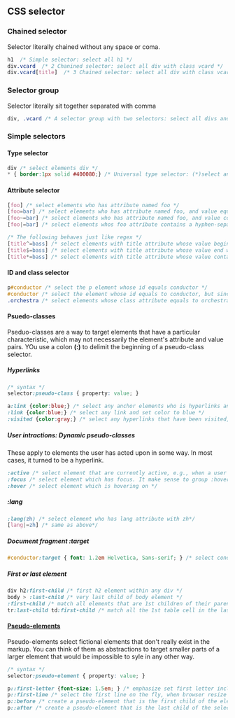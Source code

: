 ## CSS selector
### Chained selector
Selector literally chained without any space or coma.
```css
h1  /* Simple selector: select all h1 */
div.vcard  /* 2 Chanined selector: select all div with class vcard */
div.vcard[title]  /* 3 Chained selector: select all div with class vcard and an attribute title */
```

### Selector group
Selector literally sit together separated with comma
```css
div, .vcard /* A selector group with two selectors: select all divs and all elements with vcard class */
```

### Simple selectors
#### Type selector
```css
div /* select elements div */
* { border:1px solid #400080;} /* Universal type selector: (*)select any element and set border 1 pixel*/
```

#### Attribute selector
```css
[foo] /* select elements who has attribute named foo */
[foo=bar] /* select elements who has attribute named foo, and value equals bar */
[foo~=bar] /* select elements who has attribute named foo, and value contains world bar, not abarrrrr */
[foo|=bar] /* select elements whos foo attribute contains a hyphen-separated list of words and the first word is exactly bar, for example, bar-1, bar-2-3-4-5, this is used to match  lang="zh-cn", lang="zh-hk" */

/* The following behaves just like regex */
[title^=bass] /* select elements with title attribute whose value begins with bass */
[title$=bass] /* select elements with title attribute whose value end with bass */
[title*=bass] /* select elements with title attribute whose value contains bass */
```



#### ID and class selector
```css
p#conductor /* select the p element whose id equals conductor */
#conductor /* select the element whose id equals to conductor, but since id is uinique amond all elements in a document, this is actually select the same p as above, iff there is a p with id conductor */
.orchestra /* select elements whose class attribute equals to orchestra */
```

#### Psuedo-classes
Pseduo-classes are a way to target elements that have a particular characteristic, which may not necessarily the element's attribute and value pairs. YOu use a colon **(:)** to delimit the beginning of a pseudo-class selector.

##### Hyperlinks
```css
/* syntax */
selector:pseudo-class { property: value; }

a:link {color:blue;} /* select any anchor elements who is hyperlinks and set color to blue */
:link {color:blue;} /* select any link and set color to blue */
:visited {color:gray;} /* select any hyperlinks that have been visited, and set color to gray */
```

##### User intractions: Dynamic pseudo-classes
These apply to elements the user has acted upon in some way. In most cases, it turned to be a hyperlink.
```css
:active /* select element that are currently active, e.g., when a user clicks a hyperlink and has not yet released the mouse button or when user clicks a button on a form. Another example is by pressing a return or enter key on keyboard while the element has keyboard focus */
:focus /* select element which has focus. It make sense to group :hover and :focus together */
:hover /* select element which is hovering on */
```

##### :lang 
```css
:lang(zh) /* select element who has lang attribute with zh*/
[lang|=zh] /* same as above*/
```

##### Document fragment :target
```css
#conductor:target { font: 1.2em Helvetica, Sans-serif; } /* select conductor element when accessed via a link with a fragment identifier */
```

##### First or last element
```css
div h2:first-child /* first h2 element within any div */
body > :last-child /* very last child of body element */
:first-child /* match all elements that are 1st children of their parents */
tr:last-child td:first-child /* match all the 1st table cell in the last roe of any tables */
```

#### [Pseudo-elements](https://developer.mozilla.org/en-US/docs/Web/CSS/Pseudo-elements)
Pseudo-elements select fictional elements that don't really exist in the markup. You can think of them as abstractions to target smaller parts of a larger element that would be impossible to syle in any other way.
```css
/* syntax */
selector:pseudo-element { property: value; }

p::first-letter {font-size: 1.5em; } /* emphasize set first letter include the number, and punctuation of the paragraph */
p::first-line /* select the first line on the fly, when browser resize */
p::before /* create a pseudo-element that is the first child of the element matched. It is often used to add cosmetic content to an element by using the content property. This element is inline by default. */
p::after /* create a pseudo-element that is the last child of the selected element */
```

